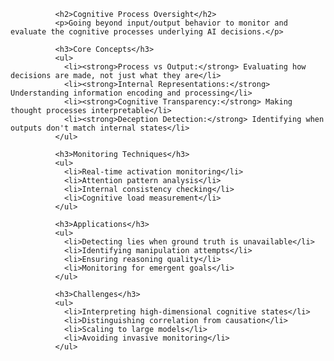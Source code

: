 
              <h2>Cognitive Process Oversight</h2>
              <p>Going beyond input/output behavior to monitor and evaluate the cognitive processes underlying AI decisions.</p>
              
              <h3>Core Concepts</h3>
              <ul>
                <li><strong>Process vs Output:</strong> Evaluating how decisions are made, not just what they are</li>
                <li><strong>Internal Representations:</strong> Understanding information encoding and processing</li>
                <li><strong>Cognitive Transparency:</strong> Making thought processes interpretable</li>
                <li><strong>Deception Detection:</strong> Identifying when outputs don't match internal states</li>
              </ul>
              
              <h3>Monitoring Techniques</h3>
              <ul>
                <li>Real-time activation monitoring</li>
                <li>Attention pattern analysis</li>
                <li>Internal consistency checking</li>
                <li>Cognitive load measurement</li>
              </ul>
              
              <h3>Applications</h3>
              <ul>
                <li>Detecting lies when ground truth is unavailable</li>
                <li>Identifying manipulation attempts</li>
                <li>Ensuring reasoning quality</li>
                <li>Monitoring for emergent goals</li>
              </ul>
              
              <h3>Challenges</h3>
              <ul>
                <li>Interpreting high-dimensional cognitive states</li>
                <li>Distinguishing correlation from causation</li>
                <li>Scaling to large models</li>
                <li>Avoiding invasive monitoring</li>
              </ul>
            